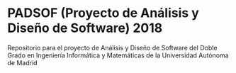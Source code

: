 # PADSOF (Proyecto de Análisis y Diseño de Software) 2018

Repositorio para el proyecto de Análisis y Diseño de Software del Doble Grado en Ingeniería Informática y Matemáticas de la Universidad Autónoma de Madrid
